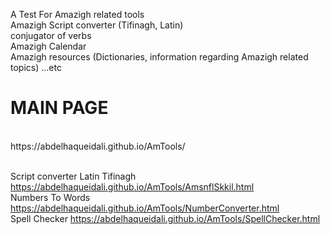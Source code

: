 A Test For Amazigh related tools
<br>
Amazigh Script converter (Tifinagh, Latin)
<br>
conjugator of verbs
<br>
Amazigh Calendar
<br>
Amazigh resources (Dictionaries, information regarding Amazigh related topics)
...etc
<br>
# MAIN PAGE #
<br>
https://abdelhaqueidali.github.io/AmTools/

<br> Script converter Latin Tifinagh 
https://abdelhaqueidali.github.io/AmTools/AmsnflSkkil.html
<br> Numbers To Words 
https://abdelhaqueidali.github.io/AmTools/NumberConverter.html
<br> Spell Checker 
https://abdelhaqueidali.github.io/AmTools/SpellChecker.html



